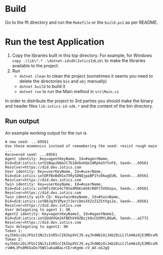# Build

Go to the ffi directory and run the `Makefile` or the `build.ps1` as per README.

# Run the test Application

1. Copy the libraries built in this top directory. For example, for Windows `copy .\lib\*.* .\dotnet-idsdk\IoticsIdLib\` to make the libraries available to the project.  
2. Run
    - `dotnet clean` to clean the project (sometimes it seems you need to delete the directories `bin` and `obj` manually)
    - `dotnet build` to build it
    - `dotnet run` to run the Main method in `src\Main.cs`

In order to distribute the project to 3rd parties you should make the binary and header files `lib-iotics-id-sdk.*` and the content of the bin directory.

## Run output

An example working output for the run is 

    A new seed: ...69561
    Use these mnemonics instead of remembering the seed: resist rough main ...
    Recovered seed: ...69561
    Agent identity: Key=agentKeyName, Id=#agentName, Did=did:iotics:iotU1NapzbKmJC7b18UbohQe1HRpkGSYtnF6, Seed=...69561 Resolver=https://did.dev.iotics.com
    User identity: Key=userKeyName, Id=#userName, Did=did:iotics:iotDRfBoB4H1o7XRySDNQjppBP1YcDkwgEUN, Seed=...69561 Resolver=https://did.dev.iotics.com
    Twin identity: Key=userKeyName, Id=#userName, Did=did:iotics:iotWTs39Ce4cT85eXMGKsmS6rR8F73VGGxpu, Seed=...69561 Resolver=https://did.dev.iotics.com
    Twin identity with CD: Key=twinKeyName, Id=#twinName, Did=did:iotics:iotB8Jq3V1MyejYJercDmiXXZzZ1ZStVgi2o, Seed=...69561 Resolver=https://did.dev.iotics.com
    User delegating to agent 1: OK
    Agent2 identity: Key=agentKeyName2, Id=#agentName2, Did=did:iotics:iotGbUUVGm2kFBEhV49ZBzjk8vCb5MYLBGwK, Seed=...a2772 Resolver=https://did.dev.iotics.com
    Twin delegating to agent2: OK
    Token 1: eyJhbGciOiJFUzI1NiIsInR5cCI6IkpXVCJ9.eyJhdWQiOiJmb28iLCJleHAiOjE3MDcxMzIxNjcsImlhdCI6MTcwNzEzMjEyNywiaXNzIjoiZGlkOmlvdGljczppb3RVMU5hcHpiS21KQzdiMThVYm9oUWUxSFJwa0dTWXRuRjYjYWdlbnROYW1lIiwic3ViIjoiZGlkOmlvdGljczppb3REUmZCb0I0SDFvN1hSeVNETlFqcHBCUDFZY0Rrd2dFVU4ifQ.VxOhfy6a7cR8RzeEwMrPC9hqoyKLhRDxTMWAybN35SWhPDHzPDnjvORSFEpeovelD1XFRn9ikyLncygipZ9SVw
    Token 2: eyJhbGciOiJFUzI1NiIsInR5cCI6IkpXVCJ9.eyJhdWQiOiJmb28iLCJleHAiOjE3MDcxMzIxNjcsImlhdCI6MTcwNzEzMjEyNywiaXNzIjoiZGlkOmlvdGljczppb3RVMU5hcHpiS21KQzdiMThVYm9oUWUxSFJwa0dTWXRuRjYjYWdlbnROYW1lIiwic3ViIjoiZGlkOmlvdGljczppb3REUmZCb0I0SDFvN1hSeVNETlFqcHBCUDFZY0Rrd2dFVU4ifQ.0qNDZRJEvExnGEphi6RuZj3t_MnL7HXs0PgrR-rsWHL3Px8MXGxDo75WSlwbaABaLrCErvKgmk-cV_AX-oGJgQ

